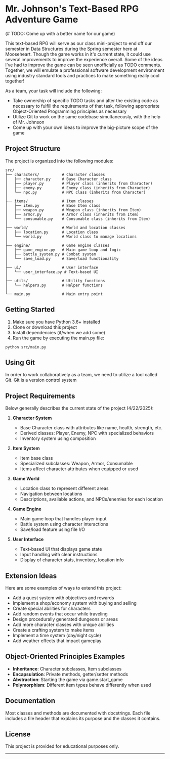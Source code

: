 # Mr. Johnson's Text-Based RPG Adventure Game
(# TODO: Come up with a better name for our game)

This text-based RPG will serve as our class mini-project to end off our semester in Data Structures during the Spring semester here at Mooseheart. Though the game works in it's current state, it could use several improvements to improve the experience overall. Some of the ideas I've had to improve the game can be seen unofficially as TODO comments. Together, we will emulate a professional software development environment using industry standard tools and practices to make something really cool together!

As a team, your task will include the following:
 - Take ownership of specific TODO tasks and alter the existing code as necessary to fulfill the requirements of that task, following appropriate Object-Oriented Programming principles as necessary
 - Utilize Git to work on the same codebase simultaneously, with the help of Mr. Johnson
 - Come up with your own ideas to improve the big-picture scope of the game

## Project Structure

The project is organized into the following modules:

```
src/
├── characters/          # Character classes
│   ├── character.py     # Base Character class
│   ├── player.py        # Player class (inherits from Character)
│   ├── enemy.py         # Enemy class (inherits from Character)
│   └── npc.py           # NPC class (inherits from Character)
│
├── items/               # Item classes
│   ├── item.py          # Base Item class
│   ├── weapon.py        # Weapon class (inherits from Item)
│   ├── armor.py         # Armor class (inherits from Item)
│   └── consumable.py    # Consumable class (inherits from Item)
│
├── world/               # World and location classes
│   ├── location.py      # Location class
│   └── world.py         # World class to manage locations
│
├── engine/              # Game engine classes
│   ├── game_engine.py   # Main game loop and logic
│   ├── battle_system.py # Combat system
│   └── save_load.py     # Save/load functionality
│
├── ui/                  # User interface
│   └── user_interface.py # Text-based UI
│
├── utils/               # Utility functions
│   └── helpers.py       # Helper functions
│
└── main.py              # Main entry point
```

## Getting Started

1. Make sure you have Python 3.6+ installed
2. Clone or download this project
3. Install dependencies (if/when we add some)
3. Run the game by executing the main.py file:

```
python src/main.py
```

## Using Git 

In order to work collaboratively as a team, we need to utilize a tool called Git. Git is a version control system 
## Project Requirements

Below generally describes the current state of the project (4/22/2025):

1. **Character System**
   - Base Character class with attributes like name, health, strength, etc.
   - Derived classes: Player, Enemy, NPC with specialized behaviors
   - Inventory system using composition

2. **Item System**
   - Item base class
   - Specialized subclasses: Weapon, Armor, Consumable
   - Items affect character attributes when equipped or used

3. **Game World**
   - Location class to represent different areas
   - Navigation between locations
   - Descriptions, available actions, and NPCs/enemies for each location

4. **Game Engine**
   - Main game loop that handles player input
   - Battle system using character interactions
   - Save/load feature using file I/O

5. **User Interface**
   - Text-based UI that displays game state
   - Input handling with clear instructions
   - Display of character stats, inventory, location info

## Extension Ideas

Here are some examples of ways to extend this project:

- Add a quest system with objectives and rewards
- Implement a shop/economy system with buying and selling
- Create special abilities for characters
- Add random events that occur while traveling
- Design procedurally generated dungeons or areas
- Add more character classes with unique abilities
- Create a crafting system to make items
- Implement a time system (day/night cycle)
- Add weather effects that impact gameplay

## Object-Oriented Principles Examples

- **Inheritance**: Character subclasses, Item subclasses
- **Encapsulation**: Private methods, getter/setter methods
- **Abstraction**: Starting the game via game.start_game
- **Polymorphism**: Different item types behave differently when used

## Documentation

Most classes and methods are documented with docstrings. Each file includes a file header that explains its purpose and the classes it contains.

## License

This project is provided for educational purposes only.

---